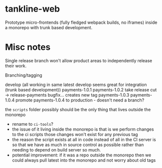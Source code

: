 # tankline-web

Prototype micro-frontends (fully fledged webpack builds, no iframes) inside a monorepo with trunk based development.

# Misc notes
Single release branch won't allow product areas to independently release their work.

Branching/tagging

develop (all working in same latest develop seems great for integration (trunk based development))
payments-1.0.1
payments-1.0.2
take release cut -> release-payments
bugfix... creates new tag payments-1.0.3
payments-1.0.4
promote payments-1.0.4 to production - doesn't need a branch?

the `scripts` folder possibly should be the only thing that lives outside the monorepo
- rename to `ci-tools`?
- the issue of it living inside the monorepo is that is we perform changes to the ci scripts those changes won't exist for any previous tag
- the reason the script exists at all in code instead of all in the CI server is so that we have as much in source control as possible rather than needing to depend on build server so much.
- potential improvement: if it was a repo outside the monorepo then we could always pull latest into the monorepo and not worry about old tags 
